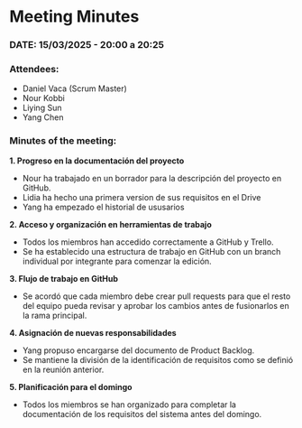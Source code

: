 # Meeting Minutes

 ### DATE: 15/03/2025 - 20:00 a 20:25 

 ### Attendees:  
- Daniel Vaca (Scrum Master)  
- Nour Kobbi  
- Liying Sun  
- Yang Chen  

### Minutes of the meeting:  

**1. Progreso en la documentación del proyecto**
   - Nour ha trabajado en un borrador para la descripción del proyecto en GitHub.
   - Lidia ha hecho una primera version de sus requisitos en el Drive
   - Yang ha empezado el historial de ususarios

**2. Acceso y organización en herramientas de trabajo**
   - Todos los miembros han accedido correctamente a GitHub y Trello.  
   - Se ha establecido una estructura de trabajo en GitHub con un branch individual por integrante para comenzar la edición.  

**3. Flujo de trabajo en GitHub**
   - Se acordó que cada miembro debe crear pull requests para que el resto del equipo pueda revisar y aprobar los cambios antes de fusionarlos en la rama principal.  

**4. Asignación de nuevas responsabilidades**
   - Yang propuso encargarse del documento de Product Backlog.  
   - Se mantiene la división de la identificación de requisitos como se definió en la reunión anterior.  

**5. Planificación para el domingo**
   - Todos los miembros se han organizado para completar la documentación de los requisitos del sistema antes del domingo.

